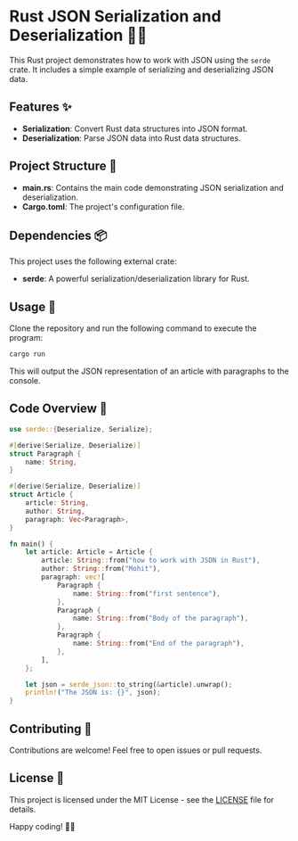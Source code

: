 # Rust JSON Serialization and Deserialization 🦀📄

This Rust project demonstrates how to work with JSON using the `serde` crate. It includes a simple example of serializing and deserializing JSON data.

## Features ✨

- **Serialization**: Convert Rust data structures into JSON format.
- **Deserialization**: Parse JSON data into Rust data structures.

## Project Structure 📂

- **main.rs**: Contains the main code demonstrating JSON serialization and deserialization.
- **Cargo.toml**: The project's configuration file.

## Dependencies 📦

This project uses the following external crate:

- **serde**: A powerful serialization/deserialization library for Rust.

## Usage 🚀

Clone the repository and run the following command to execute the program:

```bash
cargo run
```

This will output the JSON representation of an article with paragraphs to the console.

## Code Overview 🧐

```rust
use serde::{Deserialize, Serialize};

#[derive(Serialize, Deserialize)]
struct Paragraph {
    name: String,
}

#[derive(Serialize, Deserialize)]
struct Article {
    article: String,
    author: String,
    paragraph: Vec<Paragraph>,
}

fn main() {
    let article: Article = Article {
        article: String::from("how to work with JSON in Rust"),
        author: String::from("Mohit"),
        paragraph: vec![
            Paragraph {
                name: String::from("first sentence"),
            },
            Paragraph {
                name: String::from("Body of the paragraph"),
            },
            Paragraph {
                name: String::from("End of the paragraph"),
            },
        ],
    };

    let json = serde_json::to_string(&article).unwrap();
    println!("The JSON is: {}", json);
}
```

## Contributing 🤝

Contributions are welcome! Feel free to open issues or pull requests.

## License 📄

This project is licensed under the MIT License - see the [LICENSE](LICENSE) file for details.

Happy coding! 🚀🦀